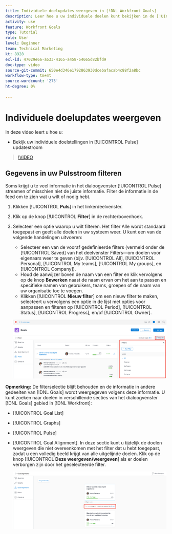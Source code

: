 ```yaml
---
title: Individuele doelupdates weergeven in [!DNL Workfront Goals]
description: Leer hoe u uw individuele doelen kunt bekijken in de [!UICONTROL Pulse] updatestream in [!DNL-doelen].
activity: use
feature: Workfront Goals
type: Tutorial
role: User
level: Beginner
team: Technical Marketing
kt: 8928
exl-id: 47029e66-a533-4165-a458-54665d82bfd9
doc-type: video
source-git-commit: 650e4d346e1792863930dcebafacab4c88f2a8bc
workflow-type: tm+mt
source-wordcount: '275'
ht-degree: 0%

---
```


# Individuele doelupdates weergeven

In deze video leert u hoe u:

* Bekijk uw individuele doelstellingen in [!UICONTROL Pulse] updatestroom

>[!VIDEO](https://video.tv.adobe.com/v/335200/?quality=12&learn=on)

## Gegevens in uw Pulsstroom filteren

Soms krijgt u te veel informatie in het dialoogvenster [!UICONTROL Pulse] streamen of misschien niet de juiste informatie. Filter de informatie in de feed om te zien wat u wilt of nodig hebt.

1. Klikken [!UICONTROL **Puls**] in het linkerdeelvenster.
1. Klik op de knop [!UICONTROL **Filter**] in de rechterbovenhoek.
1. Selecteer een optie waarop u wilt filteren. Het filter Alle wordt standaard toegepast en geeft alle doelen in uw systeem weer. U kunt een van de volgende handelingen uitvoeren:

   * Selecteer een van de vooraf gedefinieerde filters (vermeld onder de [!UICONTROL Saved] van het deelvenster Filters—om doelen voor eigenaars weer te geven (bijv. [!UICONTROL All], [!UICONTROL Personal], [!UICONTROL My teams], [!UICONTROL My groups], en [!UICONTROL Company]).
   * Houd de aanwijzer boven de naam van een filter en klik vervolgens op de knop **Bewerken** naast de naam ervan om het aan te passen en specifieke namen van gebruikers, teams, groepen of de naam van uw organisatie toe te voegen.
   * Klikken [!UICONTROL **Nieuw filter**] om een nieuw filter te maken, selecteert u vervolgens een optie in de lijst met opties voor aanpassen en filteren op [!UICONTROL Period], [!UICONTROL Status], [!UICONTROL Progress], en/of [!UICONTROL Owner].

   ![Een afbeelding van de [!UICONTROL Filters] in [!DNL Workfront Goals]](assets/18-workfront-goals-pulse-stream.png)

**Opmerking:** De filterselectie blijft behouden en de informatie in andere gedeelten van [!DNL Goals] wordt weergegeven volgens deze informatie. U kunt zoeken naar doelen in verschillende secties van het dialoogvenster [!DNL Goals] gebied in [!DNL Workfront]:

* [!UICONTROL Goal List]
* [!UICONTROL Graphs]
* [!UICONTROL Pulse]
* [!UICONTROL Goal Alignment]. In deze sectie kunt u tijdelijk de doelen weergeven die niet overeenkomen met het filter dat u hebt toegepast, zodat u een volledig beeld krijgt van alle uitgelijnde doelen. Klik op de knop [!UICONTROL **Deze weergeven/weergeven**] als er doelen verborgen zijn door het geselecteerde filter.

   ![](assets/19-workfront-goals-filter-show-it.png)
